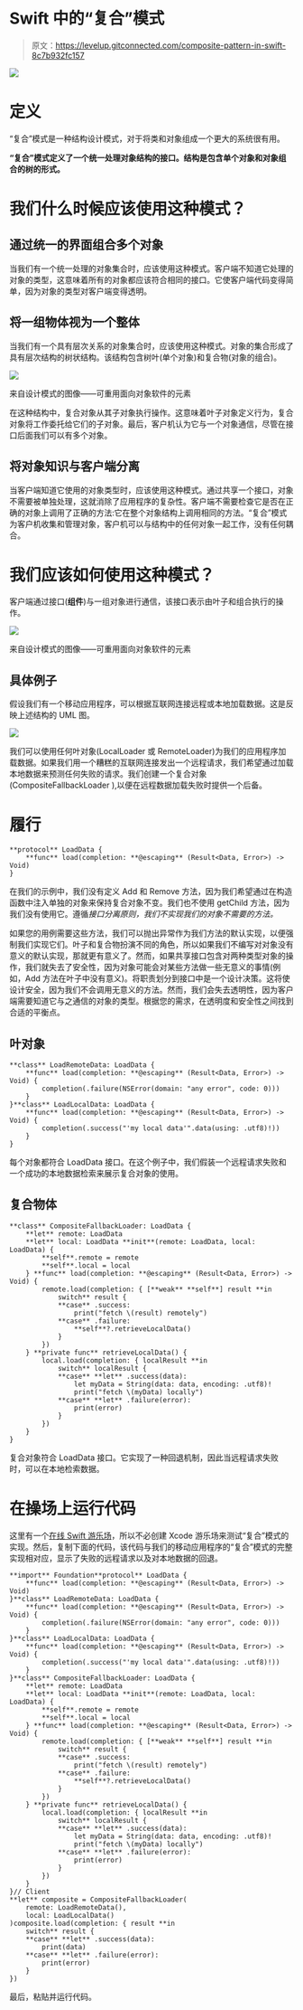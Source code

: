 # Swift 中的“复合”模式

> 原文：<https://levelup.gitconnected.com/composite-pattern-in-swift-8c7b932fc157>

![](img/2258189d0a0bb3bd31a0c395c4a18d86.png)

# 定义

“复合”模式是一种结构设计模式，对于将类和对象组成一个更大的系统很有用。

**“复合”模式定义了一个统一处理对象结构的接口。结构是包含单个对象和对象组合的树的形式。**

# 我们什么时候应该使用这种模式？

## 通过统一的界面组合多个对象

当我们有一个统一处理的对象集合时，应该使用这种模式。客户端不知道它处理的对象的类型，这意味着所有的对象都应该符合相同的接口。它使客户端代码变得简单，因为对象的类型对客户端变得透明。

## 将一组物体视为一个整体

当我们有一个具有层次关系的对象集合时，应该使用这种模式。对象的集合形成了具有层次结构的树状结构。该结构包含树叶(单个对象)和复合物(对象的组合)。

![](img/b96dfc1ff763109a730e6db2b1bb3f8e.png)

来自设计模式的图像——可重用面向对象软件的元素

在这种结构中，复合对象从其子对象执行操作。这意味着叶子对象定义行为，复合对象将工作委托给它们的子对象。最后，客户机认为它与一个对象通信，尽管在接口后面我们可以有多个对象。

## 将对象知识与客户端分离

当客户端知道它使用的对象类型时，应该使用这种模式。通过共享一个接口，对象不需要被单独处理，这就消除了应用程序的复杂性。客户端不需要检查它是否在正确的对象上调用了正确的方法:它在整个对象结构上调用相同的方法。“复合”模式为客户机收集和管理对象，客户机可以与结构中的任何对象一起工作，没有任何耦合。

# 我们应该如何使用这种模式？

客户端通过接口(**组件**)与一组对象进行通信，该接口表示由叶子和组合执行的操作。

![](img/ba1f182bf4540eee4e3b3d35499ce30a.png)

来自设计模式的图像——可重用面向对象软件的元素

## 具体例子

假设我们有一个移动应用程序，可以根据互联网连接远程或本地加载数据。这是反映上述结构的 UML 图。

![](img/3050afb65498debcb9f26f644ca7a252.png)

我们可以使用任何叶对象(LocalLoader 或 RemoteLoader)为我们的应用程序加载数据。如果我们用一个糟糕的互联网连接发出一个远程请求，我们希望通过加载本地数据来预测任何失败的请求。我们创建一个复合对象(CompositeFallbackLoader ),以便在远程数据加载失败时提供一个后备。

# 履行

```
**protocol** LoadData {
    **func** load(completion: **@escaping** (Result<Data, Error>) -> Void)
}
```

在我们的示例中，我们没有定义 Add 和 Remove 方法，因为我们希望通过在构造函数中注入单独的对象来保持复合对象不变。我们也不使用 getChild 方法，因为我们没有使用它。遵循*接口分离原则，我们不实现我们的对象不需要的方法。*

如果您的用例需要这些方法，我们可以抛出异常作为我们方法的默认实现，以便强制我们实现它们。叶子和复合物扮演不同的角色，所以如果我们不编写对对象没有意义的默认实现，那就更有意义了。然而，如果共享接口包含对两种类型对象的操作，我们就失去了安全性，因为对象可能会对某些方法做一些无意义的事情(例如，Add 方法在叶子中没有意义)。将职责划分到接口中是一个设计决策。这将使设计安全，因为我们不会调用无意义的方法。然而，我们会失去透明性，因为客户端需要知道它与之通信的对象的类型。根据您的需求，在透明度和安全性之间找到合适的平衡点。

## 叶对象

```
**class** LoadRemoteData: LoadData {
    **func** load(completion: **@escaping** (Result<Data, Error>) -> Void) {
        completion(.failure(NSError(domain: "any error", code: 0)))
    }
}**class** LoadLocalData: LoadData {
    **func** load(completion: **@escaping** (Result<Data, Error>) -> Void) {
        completion(.success("'my local data'".data(using: .utf8)!))
    }
}
```

每个对象都符合 LoadData 接口。在这个例子中，我们假装一个远程请求失败和一个成功的本地数据检索来展示复合对象的使用。

## 复合物体

```
**class** CompositeFallbackLoader: LoadData {
    **let** remote: LoadData
    **let** local: LoadData **init**(remote: LoadData, local: LoadData) {
        **self**.remote = remote
        **self**.local = local
    } **func** load(completion: **@escaping** (Result<Data, Error>) -> Void) {
        remote.load(completion: { [**weak** **self**] result **in
            switch** result {
            **case** .success:
                print("fetch \(result) remotely")
            **case** .failure:
                **self**?.retrieveLocalData()
            }
        })
    } **private func** retrieveLocalData() {
        local.load(completion: { localResult **in
            switch** localResult {
            **case** **let** .success(data):
                let myData = String(data: data, encoding: .utf8)!
                print("fetch \(myData) locally")
            **case** **let** .failure(error):
                print(error)
            }
        })
    }
}
```

复合对象符合 LoadData 接口。它实现了一种回退机制，因此当远程请求失败时，可以在本地检索数据。

# 在操场上运行代码

这里有一个[在线 Swift 游乐场](http://online.swiftplayground.run/)，所以不必创建 Xcode 游乐场来测试“复合”模式的实现。然后，复制下面的代码，该代码与我们的移动应用程序的“复合”模式的完整实现相对应，显示了失败的远程请求以及对本地数据的回退。

```
**import** Foundation**protocol** LoadData {
    **func** load(completion: **@escaping** (Result<Data, Error>) -> Void)
}**class** LoadRemoteData: LoadData {
    **func** load(completion: **@escaping** (Result<Data, Error>) -> Void) {
        completion(.failure(NSError(domain: "any error", code: 0)))
    }
}**class** LoadLocalData: LoadData {
    **func** load(completion: **@escaping** (Result<Data, Error>) -> Void) {
        completion(.success("'my local data'".data(using: .utf8)!))
    }
}**class** CompositeFallbackLoader: LoadData {
    **let** remote: LoadData
    **let** local: LoadData **init**(remote: LoadData, local: LoadData) {
        **self**.remote = remote
        **self**.local = local
    } **func** load(completion: **@escaping** (Result<Data, Error>) -> Void) {
        remote.load(completion: { [**weak** **self**] result **in
            switch** result {
            **case** .success:
                print("fetch \(result) remotely")
            **case** .failure:
                **self**?.retrieveLocalData()
            }
        })
    } **private func** retrieveLocalData() {
        local.load(completion: { localResult **in
            switch** localResult {
            **case** **let** .success(data):
                let myData = String(data: data, encoding: .utf8)!
                print("fetch \(myData) locally")
            **case** **let** .failure(error):
                print(error)
            }
        })
    }
}// Client
**let** composite = CompositeFallbackLoader(
    remote: LoadRemoteData(), 
    local: LoadLocalData()
)composite.load(completion: { result **in
    switch** result {
    **case** **let** .success(data):
        print(data)
    **case** **let** .failure(error):
        print(error)
    }
})
```

最后，粘贴并运行代码。